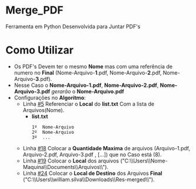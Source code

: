 # Merge_PDF
Ferramenta em Python Desenvolvida para Juntar PDF's <br> 
# Como Utilizar 

 - Os PDF's Devem ter o mesmo **Nome** mas com uma referência de numero no **Final** (Nome-Arquivo-**1**.pdf, Nome-Arquivo-**2**.pdf, Nome-Arquivo-**3**.pdf).
 - Nesse Caso o **Nome-Arquivo-1.pdf**, **Nome-Arquivo-2.pdf**, **Nome-Arquivo-3.pdf** *gerarão* o **Nome-Arquivo.pdf**
 - Configurações no **Algoritmo**: 
    - Linha [#5](https://github.com/williamanjo/Merge_PDF/blob/26da813c188b75b76c68d24b91ba369de6c61d2e/MergePDFbyList.py#L5) Referenciar o **Local** do **list.txt** Com a lista de Arquivos(Nome).
        - **list.txt**
          ```
          1º  Nome-Arquivo
          2º  Nome-Arquivo
          3º  ... 
          ```
    - Linha [#18](https://github.com/williamanjo/Merge_PDF/blob/26da813c188b75b76c68d24b91ba369de6c61d2e/MergePDFbyList.py#L18) Colocar a **Quantidade Maxima** de arquivos (Arquivo-1.pdf, Arquivo-2.pdf, Arquivo-3.pdf , [...]) que no Caso está (8).
    - Linha [#19](https://github.com/williamanjo/Merge_PDF/blob/26da813c188b75b76c68d24b91ba369de6c61d2e/MergePDFbyList.py#L19) Colocar o **Local** dos arquivos ("C:\\\Users\\\Nome-Maquina\\\Documents\\\Arquivos\\\\").
    - Linha [#24](https://github.com/williamanjo/Merge_PDF/blob/26da813c188b75b76c68d24b91ba369de6c61d2e/MergePDFbyList.py#L24) Colocar o **Local de Destino** dos Arquivos **Final** ("C:\\\Users\\\william.silva\\\Downloads\\\Res-merged\\\\").
